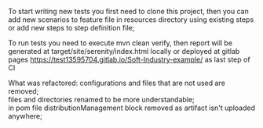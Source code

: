 To start writing new tests you first need to clone this project, then you can add new scenarios to feature file in resources directory using existing steps or add new steps to step definition file;

To run tests you need to execute mvn clean verify, then report will be generated at target/site/serenity/index.html locally or deployed at gitlab pages https://test13595704.gitlab.io/Soft-Industry-example/ as last step of CI

What was refactored:
configurations and files that are not used are removed;</br>
files and directories renamed to be more understandable;</br> 
in pom file distributionManagement block removed as artifact isn't uploaded anywhere;